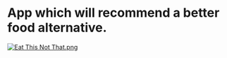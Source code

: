 # App which will recommend a better food alternative.

[![Eat This Not That.png](https://s28.postimg.org/41c1f3lkd/Screen_Shot_2016_12_30_at_12_29_45_AM.png)](https://postimg.org/image/hi8zxyvvt/)
